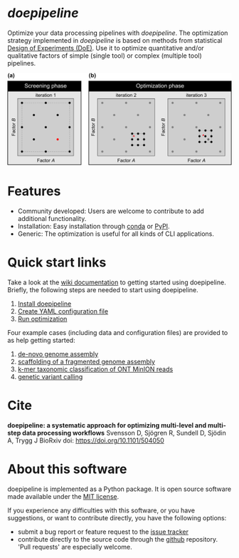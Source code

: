 # *doepipeline*

Optimize your data processing pipelines with *doepipeline*. The optimization strategy implemented in *doepipeline* is based on methods from statistical [Design of Experiments (DoE)](https://en.wikipedia.org/wiki/Design_of_experiments). Use it to optimize quantitative and/or qualitative factors of simple (single tool) or complex (multiple tool) pipelines.

![doepipeline overview](https://github.com/clicumu/doepipeline/blob/master/supporting/doepipeline_overview.png)

# Features
* Community developed: Users are welcome to contribute to add additional functionality.
* Installation: Easy installation through [conda](http://conda-forge.org/) or [PyPI](https://pypi.org/).
* Generic: The optimization is useful for all kinds of CLI applications.

# Quick start links
Take a look at the [wiki documentation](https://github.com/clicumu/doepipeline/wiki) to getting started using doepipeline. Briefly, the following steps are needed to start using doepipeline.

1. [Install doepipeline](https://github.com/clicumu/doepipeline/wiki/Installation)
2. [Create YAML configuration file](https://github.com/clicumu/doepipeline/wiki/Configuration-file)
3. [Run optimization](https://github.com/clicumu/doepipeline/wiki/Running)

Four example cases (including data and configuration files) are provided to as help getting started: 
1) [de-novo genome assembly](https://github.com/clicumu/doepipeline/wiki/Case-1)
2) [scaffolding of a fragmented genome assembly](https://github.com/clicumu/doepipeline/wiki/Case-2)
3) [k-mer taxonomic classification of ONT MinION reads](https://github.com/clicumu/doepipeline/wiki/Case-3) 
4) [genetic variant calling](https://github.com/clicumu/doepipeline/wiki/Case-4)

# Cite
__doepipeline: a systematic approach for optimizing multi-level and multi-step data processing workflows__ Svensson D, Sjögren R, Sundell D, Sjödin A, Trygg J BioRxiv doi: https://doi.org/10.1101/504050

# About this software
doepipeline is implemented as a Python package. It is open source software made available under the [MIT license](LICENSE).

If you experience any difficulties with this software, or you have suggestions, or want to contribute directly, you have the following options:

- submit a bug report or feature request to the 
  [issue tracker](https://github.com/clicumu/doepipeline/issues)
- contribute directly to the source code through the 
  [github](https://github.com/clicumu/doepipeline) repository. 'Pull requests' are
  especially welcome.
